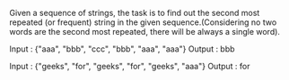 Given a sequence of strings, the task is to find out the second most repeated (or frequent) string in the given sequence.(Considering no two words are the second most repeated, there will be always a single word).

Input : {"aaa", "bbb", "ccc", "bbb", 
         "aaa", "aaa"}
Output : bbb

Input : {"geeks", "for", "geeks", "for", 
          "geeks", "aaa"}
Output : for